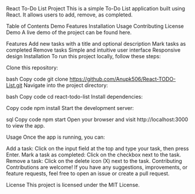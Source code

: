 React To-Do List Project
This is a simple To-Do List application built using React. It allows users to add, remove, as completed.

Table of Contents
Demo
Features
Installation
Usage
Contributing
License
Demo
A live demo of the project can be found here.

Features
Add new tasks with a title and optional description
Mark tasks as completed
Remove tasks
Simple and intuitive user interface
Responsive design
Installation
To run this project locally, follow these steps:

Clone this repository:

bash
Copy code
git clone https://github.com/Anupk506/React-TODO-List.git
Navigate into the project directory:

bash
Copy code
cd react-todo-list
Install dependencies:

Copy code
npm install
Start the development server:

sql
Copy code
npm start
Open your browser and visit http://localhost:3000 to view the app.

Usage
Once the app is running, you can:

Add a task: Click on the input field at the top and type your task, then press Enter.
Mark a task as completed: Click on the checkbox next to the task.
Remove a task: Click on the delete icon (X) next to the task.
Contributing
Contributions are welcome! If you have any suggestions, improvements, or feature requests, feel free to open an issue or create a pull request.

License
This project is licensed under the MIT License.
